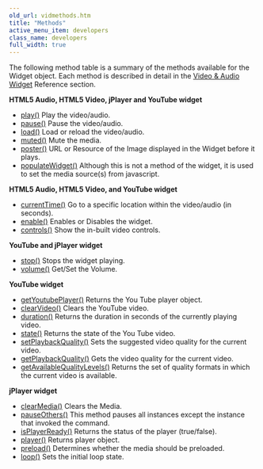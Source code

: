 ```yaml
---
old_url: vidmethods.htm
title: "Methods"
active_menu_item: developers
class_name: developers
full_width: true
---
```



The following method table is a summary of the methods available for the Widget object. Each method is described in detail in the [Video & Audio Widget](/developers/documentation/scripting-apis/client-api/widget-object-functions/video-audio-youtube-widget/) Reference section.

**HTML5 Audio, HTML5 Video, jPlayer and YouTube widget**
  
 - [play()](/developers/documentation/scripting-apis/client-api/widget-object-functions/video-audio-youtube-widget/play)
    Play the video/audio.
 - [pause()](/developers/documentation/scripting-apis/client-api/widget-object-functions/video-audio-youtube-widget/pause)
    Pause the video/audio.
 - [load()](/developers/documentation/scripting-apis/client-api/widget-object-functions/video-audio-youtube-widget/load)
    Load or reload the video/audio.
 - [muted()](/developers/documentation/scripting-apis/client-api/widget-object-functions/video-audio-youtube-widget/muted)
    Mute the media.
 - [poster()](/developers/documentation/scripting-apis/client-api/widget-object-functions/video-audio-youtube-widget/poster) URL or Resource of the Image displayed in the Widget before it plays.
 - [populateWidget()](/developers/documentation/scripting-apis/client-api/widget-object-functions/video-audio-youtube-widget/vidpopulatewidget)
    Although this is not a method of the widget, it is used to set the media source(s) from javascript.

**HTML5 Audio, HTML5 Video, and YouTube widget**

 - [currentTime()](/developers/documentation/scripting-apis/client-api/widget-object-functions/video-audio-youtube-widget/currenttime)
    Go to a specific location within the video/audio (in seconds).
 - [enable()](/developers/documentation/scripting-apis/client-api/widget-object-functions/video-audio-youtube-widget/enable)
    Enables or Disables the widget.
 - [controls()](/developers/documentation/scripting-apis/client-api/widget-object-functions/video-audio-youtube-widget/controls)
    Show the in-built video controls.


**YouTube and jPlayer widget**

 - [stop()](/developers/documentation/scripting-apis/client-api/widget-object-functions/video-audio-youtube-widget/stop)
    Stops the widget playing.
 - [volume()](/developers/documentation/scripting-apis/client-api/widget-object-functions/video-audio-youtube-widget/volume)
    Get/Set the Volume.

**YouTube widget**

 - [getYoutubePlayer()](/developers/documentation/scripting-apis/client-api/widget-object-functions/video-audio-youtube-widget/getyoutubeplayer)
    Returns the You Tube player object.
 - [clearVideo()](/developers/documentation/scripting-apis/client-api/widget-object-functions/video-audio-youtube-widget/clearvideo)
    Clears the YouTube video.
 - [duration()](/developers/documentation/scripting-apis/client-api/widget-object-functions/video-audio-youtube-widget/duration)
    Returns the duration in seconds of the currently playing video.
 - [state()](/developers/documentation/scripting-apis/client-api/widget-object-functions/video-audio-youtube-widget/state)
    Returns the state of the You Tube video.
 - [setPlaybackQuality()](/developers/documentation/scripting-apis/client-api/widget-object-functions/video-audio-youtube-widget/setplaybackquality)
    Sets the suggested video quality for the current video.
 - [getPlaybackQuality()](/developers/documentation/scripting-apis/client-api/widget-object-functions/video-audio-youtube-widget/getplaybackquality)
    Gets the video quality for the current video.
 - [getAvailableQualityLevels()](/developers/documentation/scripting-apis/client-api/widget-object-functions/video-audio-youtube-widget/getavailablequalitylevels)
    Returns the set of quality formats in which the current video is available.

**jPlayer widget**


- [clearMedia()](/developers/documentation/scripting-apis/client-api/widget-object-functions/video-audio-youtube-widget/clearmedia)
    Clears the Media.
- [pauseOthers()](/developers/documentation/scripting-apis/client-api/widget-object-functions/video-audio-youtube-widget/pauseothers)
    This method pauses all instances except the instance that invoked the command. 
- [isPlayerReady()](/developers/documentation/scripting-apis/client-api/widget-object-functions/video-audio-youtube-widget/isplayerready)
	Returns the status of the player (true/false).
- [player()](/developers/documentation/scripting-apis/client-api/widget-object-functions/video-audio-youtube-widget/player)
    Returns player object.
- [preload()](/developers/documentation/scripting-apis/client-api/widget-object-functions/video-audio-youtube-widget/preload) Determines whether the media should be preloaded.
- [loop()](/developers/documentation/scripting-apis/client-api/widget-object-functions/video-audio-youtube-widget/loop)
   Sets the initial loop state.